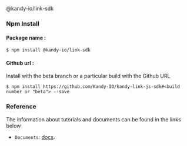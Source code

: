 @kandy-io/link-sdk

### Npm Install

#### Package name :

`$ npm install @kandy-io/link-sdk`

#### Github url :

Install with the beta branch or a particular build with the Github URL

`$ npm install https://github.com/Kandy-IO/kandy-link-js-sdk#<build number or "beta"> --save`

### Reference

The information about tutorials and documents can be found in the links below

* `Documents`: [docs](/docs).






